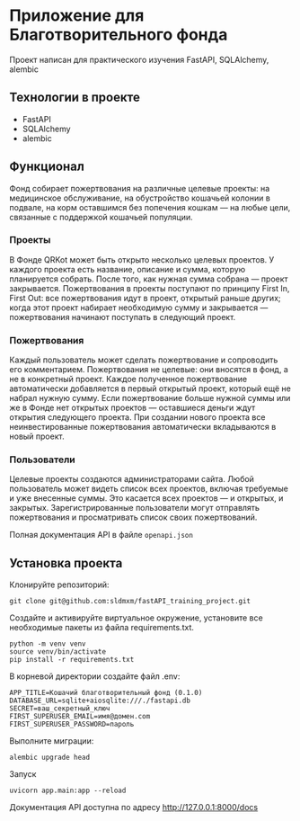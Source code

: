 # Приложение для Благотворительного фонда
Проект написан для практического изучения FastAPI, SQLAlchemy, alembic

## Технологии в проекте
- FastAPI
- SQLAlchemy
- alembic

## Функционал
Фонд собирает пожертвования на различные целевые проекты: на медицинское обслуживание, на обустройство кошачьей колонии в подвале, на корм оставшимся без попечения кошкам — на любые цели, связанные с поддержкой кошачьей популяции.
### Проекты
В Фонде QRKot может быть открыто несколько целевых проектов. У каждого проекта есть название, описание и сумма, которую планируется собрать. После того, как нужная сумма собрана — проект закрывается.
Пожертвования в проекты поступают по принципу First In, First Out: все пожертвования идут в проект, открытый раньше других; когда этот проект набирает необходимую сумму и закрывается — пожертвования начинают поступать в следующий проект.
### Пожертвования
Каждый пользователь может сделать пожертвование и сопроводить его комментарием. Пожертвования не целевые: они вносятся в фонд, а не в конкретный проект. Каждое полученное пожертвование автоматически добавляется в первый открытый проект, который ещё не набрал нужную сумму. Если пожертвование больше нужной суммы или же в Фонде нет открытых проектов — оставшиеся деньги ждут открытия следующего проекта. При создании нового проекта все неинвестированные пожертвования автоматически вкладываются в новый проект.
### Пользователи
Целевые проекты создаются администраторами сайта. 
Любой пользователь может видеть список всех проектов, включая требуемые и уже внесенные суммы. Это касается всех проектов — и открытых, и закрытых.
Зарегистрированные пользователи могут отправлять пожертвования и просматривать список своих пожертвований.

Полная документация API в файле ``openapi.json``

## Установка проекта
Клонируйте репозиторий:
```
git clone git@github.com:sldmxm/fastAPI_training_project.git
```
Создайте и активируйте виртуальное окружение, установите все необходимые пакеты из файла requirements.txt.
```
python -m venv venv
source venv/bin/activate
pip install -r requirements.txt
```


В корневой директории создайте файл .env:
```
APP_TITLE=Кошачий благотворительный фонд (0.1.0)
DATABASE_URL=sqlite+aiosqlite:///./fastapi.db
SECRET=ваш_секретный_ключ
FIRST_SUPERUSER_EMAIL=имя@домен.com
FIRST_SUPERUSER_PASSWORD=пароль
```
Выполните миграции:
```
alembic upgrade head
```
Запуск
```
uvicorn app.main:app --reload 
```
Документация API доступна по адресу http://127.0.0.1:8000/docs
